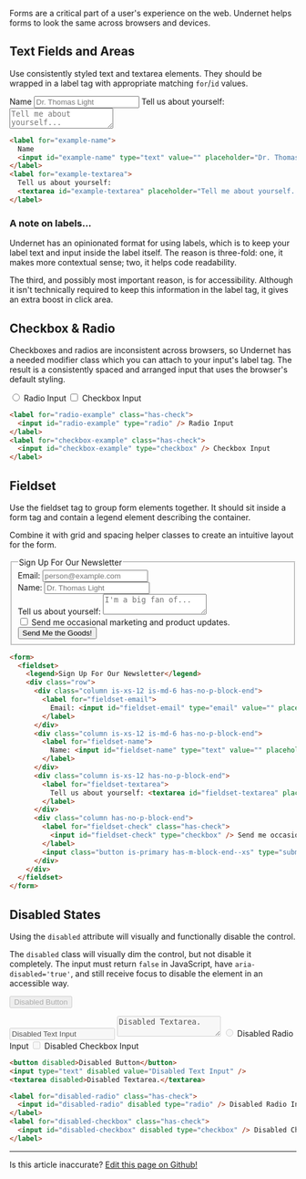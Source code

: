 Forms are a critical part of a user's experience on the web. Undernet helps forms to look the same across browsers and devices.

## Text Fields and Areas

Use consistently styled text and textarea elements. They should be wrapped in a label tag with appropriate matching `for`/`id` values.

<label for="example-name-1">
  Name
  <input id="example-name-1" type="text" value="" placeholder="Dr. Thomas Light" />
</label>
<label for="fieldset-textarea-1">
  Tell us about yourself:
  <textarea id="fieldset-textarea-1" placeholder="Tell me about yourself..."></textarea>
</label>

```html
<label for="example-name">
  Name
  <input id="example-name" type="text" value="" placeholder="Dr. Thomas Light" />
</label>
<label for="example-textarea">
  Tell us about yourself:
  <textarea id="example-textarea" placeholder="Tell me about yourself..."></textarea>
</label>
```

### A note on labels...

Undernet has an opinionated format for using labels, which is to keep your label text and input inside the label itself. The reason is three-fold: one, it makes more contextual sense; two, it helps code readability.

The third, and possibly most important reason, is for accessibility. Although it isn't technically required to keep this information in the label tag, it gives an extra boost in click area.

## Checkbox & Radio

Checkboxes and radios are inconsistent across browsers, so Undernet has a needed modifier class which you can attach to your input's label tag. The result is a consistently spaced and arranged input that uses the browser's default styling.

<label for="radio-example" class="has-check">
  <input id="radio-example" type="radio" /> Radio Input
</label>
<label for="checkbox-example" class="has-check">
  <input id="checkbox-example" type="checkbox" /> Checkbox Input
</label>

```html
<label for="radio-example" class="has-check">
  <input id="radio-example" type="radio" /> Radio Input
</label>
<label for="checkbox-example" class="has-check">
  <input id="checkbox-example" type="checkbox" /> Checkbox Input
</label>
```

## Fieldset

Use the fieldset tag to group form elements together. It should sit inside a form tag and contain a legend element describing the container. 

Combine it with grid and spacing helper classes to create an intuitive layout for the form.

<form>
  <fieldset>
    <legend>Sign Up For Our Newsletter</legend>
    <div class="row">
      <div class="column is-xs-12 is-md-6 has-no-p-block-end">
        <label for="fieldset-email">
          Email: <input id="fieldset-email" type="email" value="" placeholder="person@example.com" />
        </label>
      </div>
      <div class="column is-xs-12 is-md-6 has-no-p-block-end">
        <label for="fieldset-name">
          Name: <input id="fieldset-name" type="text" value="" placeholder="Dr. Thomas Light" />
        </label>
      </div>
      <div class="column is-xs-12 has-no-p-block-end">
        <label for="fieldset-textarea">
          Tell us about yourself: <textarea id="fieldset-textarea" placeholder="I'm a big fan of..."></textarea>
        </label>
      </div>
      <div class="column has-no-p-block-end">
        <label for="fieldset-check" class="has-check">
          <input id="fieldset-check" type="checkbox" /> Send me occasional marketing and product updates.
        </label>
        <input class="button is-primary has-m-block-end--xs" type="submit" value="Send Me the Goods!" />
      </div>
    </div>
  </fieldset>
</form>

```html
<form>
  <fieldset>
    <legend>Sign Up For Our Newsletter</legend>
    <div class="row">
      <div class="column is-xs-12 is-md-6 has-no-p-block-end">
        <label for="fieldset-email">
          Email: <input id="fieldset-email" type="email" value="" placeholder="person@example.com" />
        </label>
      </div>
      <div class="column is-xs-12 is-md-6 has-no-p-block-end">
        <label for="fieldset-name">
          Name: <input id="fieldset-name" type="text" value="" placeholder="Dr. Thomas Light" />
        </label>
      </div>
      <div class="column is-xs-12 has-no-p-block-end">
        <label for="fieldset-textarea">
          Tell us about yourself: <textarea id="fieldset-textarea" placeholder="I'm a big fan of..."></textarea>
        </label>
      </div>
      <div class="column has-no-p-block-end">
        <label for="fieldset-check" class="has-check">
          <input id="fieldset-check" type="checkbox" /> Send me occasional marketing and product updates.
        </label>
        <input class="button is-primary has-m-block-end--xs" type="submit" value="Send Me the Goods!" />
      </div>
    </div>
  </fieldset>
</form>
```

## Disabled States

Using the `disabled` attribute will visually and functionally disable the control.

The `disabled` class will visually dim the control, but not disable it completely. The input must return `false` in JavaScript, have `aria-disabled='true'`, and still receive focus to disable the element in an accessible way.

<button disabled class="has-no-m-block-end">Disabled Button</button>

<input type="text" disabled value="Disabled Text Input" />

<textarea disabled>Disabled Textarea.</textarea>

<label for="disabled-radio" class="has-check">
  <input id="disabled-radio" disabled type="radio" /> Disabled Radio Input
</label>
<label for="disabled-checkbox" class="has-check">
  <input id="disabled-checkbox" disabled type="checkbox" /> Disabled Checkbox Input
</label>

```html
<button disabled>Disabled Button</button>
<input type="text" disabled value="Disabled Text Input" />
<textarea disabled>Disabled Textarea.</textarea>

<label for="disabled-radio" class="has-check">
  <input id="disabled-radio" disabled type="radio" /> Disabled Radio Input
</label>
<label for="disabled-checkbox" class="has-check">
  <input id="disabled-checkbox" disabled type="checkbox" /> Disabled Checkbox Input
</label>
```

<hr />
<p class="has-text-end">Is this article inaccurate? <a href="https://github.com/geotrev/undernet/tree/master/app/docs/forms.md">Edit this page on Github!</a></p>
